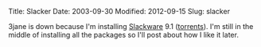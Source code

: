 Title: Slacker
Date: 2003-09-30
Modified: 2012-09-15
Slug: slacker

3jane is down because I'm installing <a href="http://slackware.com" >Slackware</a> 9.1 (<a href="http://slackware.com/torrents/" >torrents</a>). I'm still in the middle of installing all the packages so I'll post about how I like it later.
